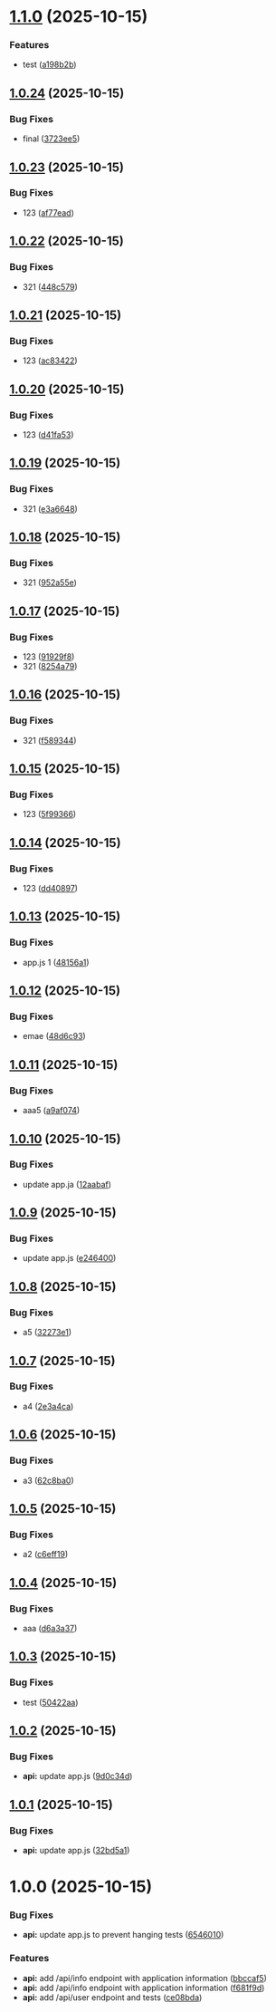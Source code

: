 # [1.1.0](https://github.com/PapaIPapa/ci-cd-pipeline-project/compare/v1.0.24...v1.1.0) (2025-10-15)


### Features

* test ([a198b2b](https://github.com/PapaIPapa/ci-cd-pipeline-project/commit/a198b2bf2bfb13e339f8beb8007c6f1513a8b655))

## [1.0.24](https://github.com/PapaIPapa/ci-cd-pipeline-project/compare/v1.0.23...v1.0.24) (2025-10-15)


### Bug Fixes

* final ([3723ee5](https://github.com/PapaIPapa/ci-cd-pipeline-project/commit/3723ee540f540cf1c4bf21fc5ffa9e322f85f937))

## [1.0.23](https://github.com/PapaIPapa/ci-cd-pipeline-project/compare/v1.0.22...v1.0.23) (2025-10-15)


### Bug Fixes

* 123 ([af77ead](https://github.com/PapaIPapa/ci-cd-pipeline-project/commit/af77eadb3e999d764c7c88d0dab309e94f084e97))

## [1.0.22](https://github.com/PapaIPapa/ci-cd-pipeline-project/compare/v1.0.21...v1.0.22) (2025-10-15)


### Bug Fixes

* 321 ([448c579](https://github.com/PapaIPapa/ci-cd-pipeline-project/commit/448c5795da372b19d32ace41454270224d848644))

## [1.0.21](https://github.com/PapaIPapa/ci-cd-pipeline-project/compare/v1.0.20...v1.0.21) (2025-10-15)


### Bug Fixes

* 123 ([ac83422](https://github.com/PapaIPapa/ci-cd-pipeline-project/commit/ac8342262da136ef43e1688975f6185c442e434c))

## [1.0.20](https://github.com/PapaIPapa/ci-cd-pipeline-project/compare/v1.0.19...v1.0.20) (2025-10-15)


### Bug Fixes

* 123 ([d41fa53](https://github.com/PapaIPapa/ci-cd-pipeline-project/commit/d41fa53649415be61986cea276f659528a923f88))

## [1.0.19](https://github.com/PapaIPapa/ci-cd-pipeline-project/compare/v1.0.18...v1.0.19) (2025-10-15)


### Bug Fixes

* 321 ([e3a6648](https://github.com/PapaIPapa/ci-cd-pipeline-project/commit/e3a6648f531351ee196bc4cd3eccd5c24dd65c2d))

## [1.0.18](https://github.com/PapaIPapa/ci-cd-pipeline-project/compare/v1.0.17...v1.0.18) (2025-10-15)


### Bug Fixes

* 321 ([952a55e](https://github.com/PapaIPapa/ci-cd-pipeline-project/commit/952a55ef38bae2d5000d32bf9ddba00d24b8503e))

## [1.0.17](https://github.com/PapaIPapa/ci-cd-pipeline-project/compare/v1.0.16...v1.0.17) (2025-10-15)


### Bug Fixes

* 123 ([91929f8](https://github.com/PapaIPapa/ci-cd-pipeline-project/commit/91929f8d8e3026275a272257a5372b48c3ca00c8))
* 321 ([8254a79](https://github.com/PapaIPapa/ci-cd-pipeline-project/commit/8254a792277ebe3d179bc999a58706b33b7908ad))

## [1.0.16](https://github.com/PapaIPapa/ci-cd-pipeline-project/compare/v1.0.15...v1.0.16) (2025-10-15)


### Bug Fixes

* 321 ([f589344](https://github.com/PapaIPapa/ci-cd-pipeline-project/commit/f589344507241be91434c5bc5a14a543bd14756b))

## [1.0.15](https://github.com/PapaIPapa/ci-cd-pipeline-project/compare/v1.0.14...v1.0.15) (2025-10-15)


### Bug Fixes

* 123 ([5f99366](https://github.com/PapaIPapa/ci-cd-pipeline-project/commit/5f993660f10df28fd617d5ee572b6cf513e4589d))

## [1.0.14](https://github.com/PapaIPapa/ci-cd-pipeline-project/compare/v1.0.13...v1.0.14) (2025-10-15)


### Bug Fixes

* 123 ([dd40897](https://github.com/PapaIPapa/ci-cd-pipeline-project/commit/dd40897dd5628fdd2f9db6e390a446c20de7070a))

## [1.0.13](https://github.com/PapaIPapa/ci-cd-pipeline-project/compare/v1.0.12...v1.0.13) (2025-10-15)


### Bug Fixes

* app.js 1 ([48156a1](https://github.com/PapaIPapa/ci-cd-pipeline-project/commit/48156a138f6e9712fcc8109fc6f6c7b90f1f4077))

## [1.0.12](https://github.com/PapaIPapa/ci-cd-pipeline-project/compare/v1.0.11...v1.0.12) (2025-10-15)


### Bug Fixes

* emae ([48d6c93](https://github.com/PapaIPapa/ci-cd-pipeline-project/commit/48d6c933c46c29bd8401e808d36ebfd650c7bbaa))

## [1.0.11](https://github.com/PapaIPapa/ci-cd-pipeline-project/compare/v1.0.10...v1.0.11) (2025-10-15)


### Bug Fixes

* aaa5 ([a9af074](https://github.com/PapaIPapa/ci-cd-pipeline-project/commit/a9af07414831aba3b247f4f9f2eb7439dbef4a9b))

## [1.0.10](https://github.com/PapaIPapa/ci-cd-pipeline-project/compare/v1.0.9...v1.0.10) (2025-10-15)


### Bug Fixes

* update app.ja ([12aabaf](https://github.com/PapaIPapa/ci-cd-pipeline-project/commit/12aabafb7d8f96ae8df22f6904b3d702d919fa8e))

## [1.0.9](https://github.com/PapaIPapa/ci-cd-pipeline-project/compare/v1.0.8...v1.0.9) (2025-10-15)


### Bug Fixes

* update app.js ([e246400](https://github.com/PapaIPapa/ci-cd-pipeline-project/commit/e246400f8a2d142c11811250d60d1f1ac800c17a))

## [1.0.8](https://github.com/PapaIPapa/ci-cd-pipeline-project/compare/v1.0.7...v1.0.8) (2025-10-15)


### Bug Fixes

* a5 ([32273e1](https://github.com/PapaIPapa/ci-cd-pipeline-project/commit/32273e1b601859eb4e5c6d1f4e06999f82a71a68))

## [1.0.7](https://github.com/PapaIPapa/ci-cd-pipeline-project/compare/v1.0.6...v1.0.7) (2025-10-15)


### Bug Fixes

* a4 ([2e3a4ca](https://github.com/PapaIPapa/ci-cd-pipeline-project/commit/2e3a4ca8faa11cc4c327bcba8d0a624d542050ef))

## [1.0.6](https://github.com/PapaIPapa/ci-cd-pipeline-project/compare/v1.0.5...v1.0.6) (2025-10-15)


### Bug Fixes

* a3 ([62c8ba0](https://github.com/PapaIPapa/ci-cd-pipeline-project/commit/62c8ba0054c436f9d9f67bd4261533f22ed383b2))

## [1.0.5](https://github.com/PapaIPapa/ci-cd-pipeline-project/compare/v1.0.4...v1.0.5) (2025-10-15)


### Bug Fixes

* a2 ([c6eff19](https://github.com/PapaIPapa/ci-cd-pipeline-project/commit/c6eff19c5a5b5636ed0530305017b727732e0d6f))

## [1.0.4](https://github.com/PapaIPapa/ci-cd-pipeline-project/compare/v1.0.3...v1.0.4) (2025-10-15)


### Bug Fixes

* aaa ([d6a3a37](https://github.com/PapaIPapa/ci-cd-pipeline-project/commit/d6a3a37af61bbcda844569b15b3d79b43c098c6a))

## [1.0.3](https://github.com/PapaIPapa/ci-cd-pipeline-project/compare/v1.0.2...v1.0.3) (2025-10-15)


### Bug Fixes

* test ([50422aa](https://github.com/PapaIPapa/ci-cd-pipeline-project/commit/50422aae8a7e5d77b0a7c8db423287a077ba6009))

## [1.0.2](https://github.com/PapaIPapa/ci-cd-pipeline-project/compare/v1.0.1...v1.0.2) (2025-10-15)


### Bug Fixes

* **api:** update app.js ([9d0c34d](https://github.com/PapaIPapa/ci-cd-pipeline-project/commit/9d0c34d703134b1746095e8aa87fda8846bff573))

## [1.0.1](https://github.com/PapaIPapa/ci-cd-pipeline-project/compare/v1.0.0...v1.0.1) (2025-10-15)


### Bug Fixes

* **api:** update app.js ([32bd5a1](https://github.com/PapaIPapa/ci-cd-pipeline-project/commit/32bd5a1b0d8694c22d6f5a86738c3b182bb7e0c0))

# 1.0.0 (2025-10-15)


### Bug Fixes

* **api:** update app.js to prevent hanging tests ([6546010](https://github.com/PapaIPapa/ci-cd-pipeline-project/commit/654601025ffef7f555bc674db966c4be177a1688))


### Features

* **api:** add /api/info endpoint with application information ([bbccaf5](https://github.com/PapaIPapa/ci-cd-pipeline-project/commit/bbccaf5a8835913af83d4af819a353cbaf01aa03))
* **api:** add /api/info endpoint with application information ([f681f9d](https://github.com/PapaIPapa/ci-cd-pipeline-project/commit/f681f9d32236939770db6aa91942ccd22e264400))
* **api:** add /api/user endpoint and tests ([ce08bda](https://github.com/PapaIPapa/ci-cd-pipeline-project/commit/ce08bdafcc7ac646a6bb54276e6f93bb0a6f49d0))
